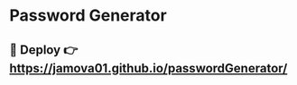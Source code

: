 # Password Generator

## :rocket: Deploy :point_right: https://jamova01.github.io/passwordGenerator/
